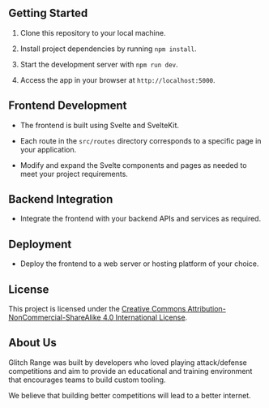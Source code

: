 
## Getting Started

1. Clone this repository to your local machine.

2. Install project dependencies by running `npm install`.

3. Start the development server with `npm run dev`.

4. Access the app in your browser at `http://localhost:5000`.

## Frontend Development

- The frontend is built using Svelte and SvelteKit.

- Each route in the `src/routes` directory corresponds to a specific page in your application.

- Modify and expand the Svelte components and pages as needed to meet your project requirements.

## Backend Integration

- Integrate the frontend with your backend APIs and services as required.

## Deployment

- Deploy the frontend to a web server or hosting platform of your choice.

## License

This project is licensed under the [Creative Commons Attribution-NonCommercial-ShareAlike 4.0 International License](https://creativecommons.org/licenses/by-nc-sa/4.0/).

## About Us

Glitch Range was built by developers who loved playing attack/defense competitions and aim to provide an educational and training environment that encourages teams to build custom tooling.

We believe that building better competitions will lead to a better internet.
